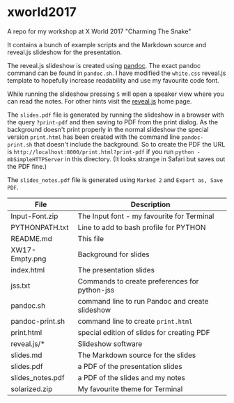 # xworld2017

A repo for my workshop at X World 2017 "Charming The Snake"

It contains a bunch of example scripts and the Markdown source and
reveal.js slideshow for the presentation.

The reveal.js slideshow is created using [pandoc](http://pandoc.org).
The exact pandoc command can be found in `pandoc.sh`. I have modified
the `white.css` reveal.js template to hopefully increase readability 
and use my favourite code font.

While running the slideshow pressing `S` will open a speaker view where 
you can read the notes. For other hints visit the 
[reveal.js](http://lab.hakim.se/reveal-js/#/) home page.

The `slides.pdf` file is generated by running the slideshow in  a
browser with the query `?print-pdf` and then saving to PDF from the
print dialog. As the background doesn't print properly in the normal
slideshow the special version `print.html` has been created with the
command line `pandoc-print.sh` that doesn't include the background. So
to create the PDF the URL is
`http://localhost:8000/print.html?print-pdf` if you run 
`python -mbSimpleHTTPServer` in this directory. (It looks strange in Safari 
but saves out the PDF fine.)

The `slides_notes.pdf` file is generated using `Marked 2` and 
`Export as, Save PDF`.

| File                 | Description                                     |
| -------------------- | ----------------------------------------------- |
| Input-Font.zip       | The Input font - my favourite for Terminal      |
| PYTHONPATH.txt       | Line to add to bash profile for PYTHON          |
| README.md            | This file                                       |
| XW17-Empty.png       | Background for slides                           |
| index.html           | The presentation slides                         |
| jss.txt              | Commands to create preferences for python-jss   |
| pandoc.sh            | command line to run Pandoc and create slideshow |
| pandoc-print.sh      | command line to create `print.html`             |
| print.html           | special edition of slides for creating PDF      |
| reveal.js/*          | Slideshow software                              |
| slides.md            | The Markdown source for the slides              |
| slides.pdf           | a PDF of the presentation slides                |
| slides_notes.pdf     | a PDF of the slides and my notes                |
| solarized.zip        | My favourite theme for Terminal                 |
